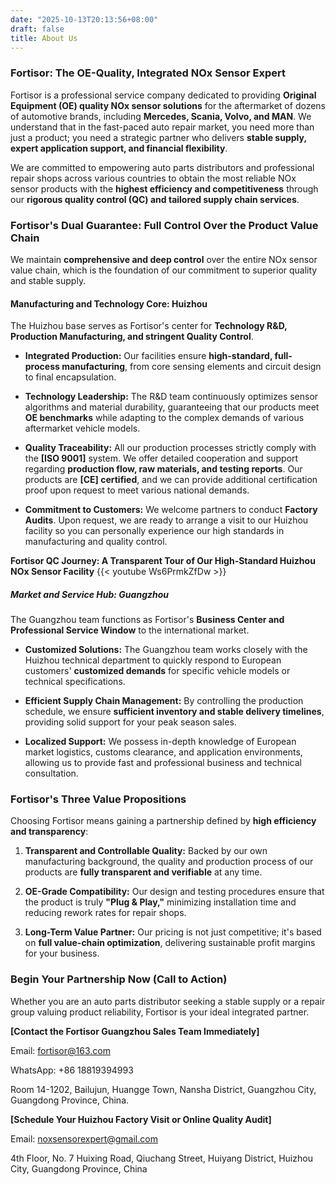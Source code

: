 ```yaml
---
date: "2025-10-13T20:13:56+08:00"
draft: false
title: About Us
---
```


### Fortisor: The OE-Quality, Integrated NOx Sensor Expert

Fortisor is a professional service company dedicated to providing **Original Equipment (OE) quality NOx sensor solutions** for the aftermarket of dozens of automotive brands, including **Mercedes, Scania, Volvo, and MAN**. We understand that in the fast-paced auto repair market, you need more than just a product; you need a strategic partner who delivers **stable supply, expert application support, and financial flexibility**.

We are committed to empowering auto parts distributors and professional repair shops across various countries to obtain the most reliable NOx sensor products with the **highest efficiency and competitiveness** through our **rigorous quality control (QC) and tailored supply chain services**.

### Fortisor's Dual Guarantee: Full Control Over the Product Value Chain

We maintain **comprehensive and deep control** over the entire NOx sensor value chain, which is the foundation of our commitment to superior quality and stable supply.

#### Manufacturing and Technology Core: Huizhou

The Huizhou base serves as Fortisor's center for **Technology R&D, Production Manufacturing, and stringent Quality Control**.

- **Integrated Production:** Our facilities ensure **high-standard, full-process manufacturing**, from core sensing elements and circuit design to final encapsulation.

- **Technology Leadership:** The R&D team continuously optimizes sensor algorithms and material durability, guaranteeing that our products meet **OE benchmarks** while adapting to the complex demands of various aftermarket vehicle models.

- **Quality Traceability:** All our production processes strictly comply with the **\[ISO 9001\]** system. We offer detailed cooperation and support regarding **production flow, raw materials, and testing reports**. Our products are **\[CE\] certified**, and we can provide additional certification proof upon request to meet various national demands.

- **Commitment to Customers:** We welcome partners to conduct **Factory Audits**. Upon request, we are ready to arrange a visit to our Huizhou facility so you can personally experience our high standards in manufacturing and quality control.

**Fortisor QC Journey: A Transparent Tour of Our High-Standard Huizhou NOx Sensor Facility**
{{< youtube Ws6PrmkZfDw >}}

##### Market and Service Hub: Guangzhou

The Guangzhou team functions as Fortisor's **Business Center and Professional Service Window** to the international market.

- **Customized Solutions:** The Guangzhou team works closely with the Huizhou technical department to quickly respond to European customers' **customized demands** for specific vehicle models or technical specifications.

- **Efficient Supply Chain Management:** By controlling the production schedule, we ensure **sufficient inventory and stable delivery timelines**, providing solid support for your peak season sales.

- **Localized Support:** We possess in-depth knowledge of European market logistics, customs clearance, and application environments, allowing us to provide fast and professional business and technical consultation.

### Fortisor's Three Value Propositions

Choosing Fortisor means gaining a partnership defined by **high efficiency and transparency**:

1.  **Transparent and Controllable Quality:** Backed by our own manufacturing background, the quality and production process of our products are **fully transparent and verifiable** at any time.

2.  **OE-Grade Compatibility:** Our design and testing procedures ensure that the product is truly **"Plug & Play,"** minimizing installation time and reducing rework rates for repair shops.

3.  **Long-Term Value Partner:** Our pricing is not just competitive; it's based on **full value-chain optimization**, delivering sustainable profit margins for your business.

### Begin Your Partnership Now (Call to Action)

Whether you are an auto parts distributor seeking a stable supply or a repair group valuing product reliability, Fortisor is your ideal integrated partner.

**\[Contact the Fortisor Guangzhou Sales Team Immediately\]**

Email: fortisor@163.com

WhatsApp: +86 18819394993

Room 14-1202, Bailujun, Huangge Town, Nansha District, Guangzhou City, Guangdong Province, China.

**\[Schedule Your Huizhou Factory Visit or Online Quality Audit\]**

Email: noxsensorexpert@gmail.com

4th Floor, No. 7 Huixing Road, Qiuchang Street, Huiyang District, Huizhou City, Guangdong Province, China